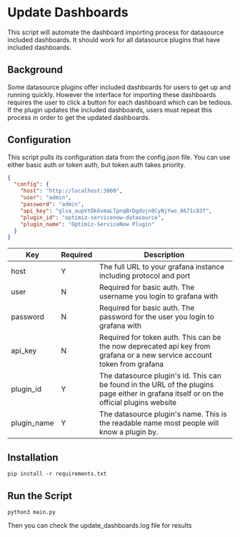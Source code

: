 # Update Dashboards

This script will automate the dashboard importing process for datasource included dashboards. It should work for all datasource plugins that have included dashboards.

## Background

Some datasource plugins offer included dashboards for users to get up and running quickly.
However the interface for importing these dashboards requires the user to click a button for each dashboard which can be tedious.
If the plugin updates the included dashboards, users must repeat this process in order to get the updated dashboards.

## Configuration

This script pulls its configuration data from the config.json file. You can use either basic auth or token auth, but token auth takes priority.

```json
{
  "config": {
    "host": "http://localhost:3000",
    "user": "admin",
    "password": "admin",
    "api_key": "glsa_aupVtDk6vmaLTpnqBrDgdojn8CyNjYwo_8671c83f",
    "plugin_id": "optimiz-servicenow-datasource",
    "plugin_name": "Optimiz-ServiceNow Plugin"
  }
}
```

| Key         | Required | Description                                                                                                                              |
| ----------- | -------- | ---------------------------------------------------------------------------------------------------------------------------------------- |
| host        | Y        | The full URL to your grafana instance including protocol and port                                                                        |
| user        | N        | Required for basic auth. The username you login to grafana with                                                                          |
| password    | N        | Required for basic auth. The password for the user you login to grafana with                                                             |
| api_key     | N        | Required for token auth. This can be the now deprecated api key from grafana or a new service account token from grafana                 |
| plugin_id   | Y        | The datasource plugin's id. This can be found in the URL of the plugins page either in grafana itself or on the official plugins website |
| plugin_name | Y        | The datasource plugin's name. This is the readable name most people will know a plugin by.                                               |

## Installation

```
pip install -r requirements.txt
```

## Run the Script

```
python3 main.py
```

Then you can check the update_dashboards.log file for results